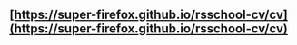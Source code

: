 ## [https://super-firefox.github.io/rsschool-cv/cv](https://super-firefox.github.io/rsschool-cv/cv)
